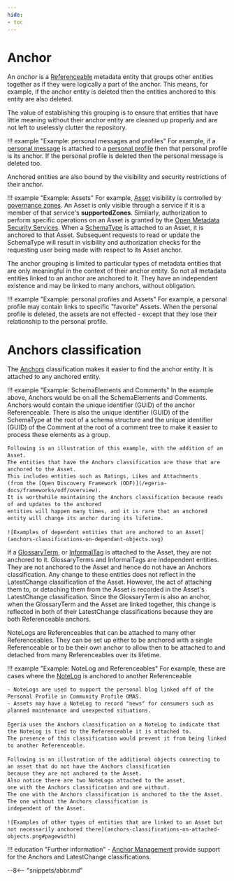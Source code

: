 ```yaml
---
hide:
- toc
---
```


<!-- SPDX-License-Identifier: CC-BY-4.0 -->
<!-- Copyright Contributors to the Egeria project. -->

# Anchor

An *anchor* is a [Referenceable](/egeria-docs/concepts/referenceable) metadata entity that
groups other entities together as if they were logically a part of the anchor.
This means, for example, if the anchor entity is deleted then
the entities anchored to this entity are also deleted.

The value of establishing this grouping is to ensure that entities that have little meaning without their
anchor entity are cleaned up properly and are not left to uselessly clutter the repository.

!!! example "Example: personal messages and profiles"
    For example, if a [personal message](/egeria-docs/concepts/personal-message) is attached to
    a [personal profile](/egeria-docs/concepts/personal-profile) then that personal profile is its anchor.
    If the personal profile is deleted then the personal message is deleted too.

Anchored entities are also bound by the visibility and security restrictions of their anchor. 

!!! example "Example: Assets"
    For example, [Asset](/egeria-docs/concepts/asset) visibility is controlled by [governance zones](/egeria-docs/concepts/governance-zone).
    An Asset is only visible through a service if it is a member of that service's **supportedZones**.  Similarly,
    authorization to perform specific operations on an Asset is granted by the
    [Open Metadata Security Services](/egeria-docs/features/metadata-security).
    When a [SchemaType](/egeria-docs/types/5/0501-Schema-Elements/#schematype) is attached to an Asset, it is anchored to that Asset.
    Subsequent requests to read or update the SchemaType will result in visibility
    and authorization checks for the requesting user being made with respect to its Asset anchor.

The anchor grouping is limited to particular types of metadata entities that are only
meaningful in the context of their anchor entity.
So not all metadata entities linked to an anchor are anchored to it. They have an independent
existence and may be linked to many anchors, without obligation.

!!! example "Example: personal profiles and Assets"
    For example, a personal profile may contain links to specific "favorite" Assets.
    When the personal profile is deleted, the assets are not effected - except that they lose
    their relationship to the personal profile.

# Anchors classification

The [Anchors](/egeria-docs/types/0/0010-Base-Model/#anchors) classification makes it easier to find the anchor entity.
It is attached to any anchored entity.

!!! example "Example: SchemaElements and Comments"
    In the example above, Anchors would be on all the SchemaElements and Comments.
    Anchors would contain the unique identifier (GUID) of the anchor Referenceable.
    There is also the unique identifier (GUID) of the SchemaType at the root of a schema structure and the
    unique identifier (GUID) of the Comment at the root of a comment tree to make it easier to process these elements
    as a group.

    Following is an illustration of this example, with the addition of an Asset.
    The entities that have the Anchors classification are those that are
    anchored to the Asset.
    This includes entities such as Ratings, Likes and Attachments
    (from the [Open Discovery Framework (ODF)](/egeria-docs/frameworks/odf/overview).
    It is worthwhile maintaining the Anchors classification because reads of and updates to the anchored
    entities will happen many times, and it is rare that an anchored entity will change its anchor during its lifetime.

    ![Examples of dependent entities that are anchored to an Asset](anchors-classifications-on-dependant-objects.svg)

If a [GlossaryTerm](/egeria-docs/concepts/glossary-term), or [InformalTag](/egeria-docs/concepts/informal-tag)
is attached to the Asset, they are not anchored to it.
GlossaryTerms and InformalTags are independent entities.
They are not anchored to the Asset and hence do not have an Anchors classification.
Any change to these entities does not reflect in the LatestChange classification of the Asset.
However, the act of attaching them to, or detaching them from the Asset is recorded
in the Asset's LatestChange classification. Since the GlossaryTerm is also an anchor,
when the GlossaryTerm and the Asset are linked
together, this change is reflected in both of their LatestChange classifications because
they are both Referenceable anchors.

NoteLogs are Referenceables that can be attached to many other Referenceables.
They can be set up either to be anchored with a single Referenceable or to
be their own anchor to allow then to be attached to and detached from
many Referenceables over its lifetime.

!!! example "Example: NoteLog and Referenceables"
    For example, these are cases where the [NoteLog](/egeria-docs/concepts/note-log) is anchored to another Referenceable

    - NoteLogs are used to support the personal blog linked off of the Personal Profile in Community Profile OMAS.
    - Assets may have a NoteLog to record "news" for consumers such as planned maintenance and unexpected situations.

    Egeria uses the Anchors classification on a NoteLog to indicate that the NoteLog is tied to the Referenceable it is attached to. 
    The presence of this classification would prevent it from being linked to another Referenceable.

    Following is an illustration of the additional objects connecting to an asset that do not have the Anchors classification
    because they are not anchored to the Asset.
    Also notice there are two NoteLogs attached to the asset,
    one with the Anchors classification and one without.
    The one with the Anchors classification is anchored to the the Asset. The one without the Anchors classification is
    independent of the Asset.

    ![Examples of other types of entities that are linked to an Asset but not necessarily anchored there](anchors-classifications-on-attached-objects.png#pagewidth)

!!! education "Further information"
    - [Anchor Management](/egeria-docs/features/anchor-management/overview) provide support for the Anchors and LatestChange classifications.

--8<-- "snippets/abbr.md"
